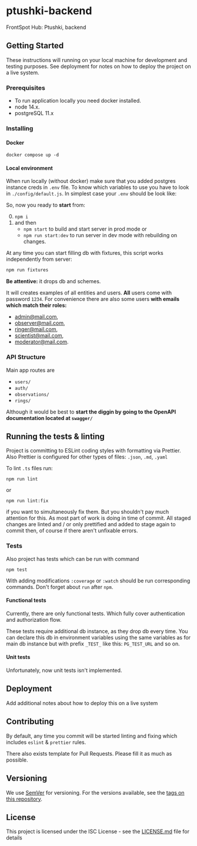 # ptushki-backend

FrontSpot Hub: Ptushki, backend

## Getting Started

These instructions will running on your local machine for development and testing purposes. See deployment for notes on how to deploy the project on a live system.

### Prerequisites

- To run application locally you need docker installed.
- node 14.x.
- postgreSQL 11.x

### Installing

#### Docker

```shell
docker compose up -d
```

#### Local environment

When run locally (without docker) make sure that you added postgres instance creds in `.env` file. To know which variables to use you have to look in `./config/default.js`. In simplest case your `.env` should be look like:

So, now you ready to **start** from:

0. `npm i`
1. and then
   - `npm start` to build and start server in prod mode or
   - `npm run start:dev` to run server in dev mode with rebuilding on changes.

At any time you can start filling db with fixtures, this script works independently from server:

```bash
npm run fixtures
```

**Be attentive:** it drops db and schemes.

It will creates examples of all entities and users. **All** users come with password `1234`. For convenience there are also some users **with emails which match their roles:**

- admin@mail.com,
- observer@mail.com,
- ringer@mail.com,
- scientist@mail.com,
- moderator@mail.com.

### API Structure

Main app routes are

- `users/`
- `auth/`
- `observations/`
- `rings/`

Although it would be best to **start the diggin by going to the OpenAPI documentation located at `swagger/`**

## Running the tests & linting

Project is committing to ESLint coding styles with formatting via Prettier. Also Prettier is configured for other types of files: `.json`, `.md`, `.yaml`

To lint `.ts` files run:

```
npm run lint
```

or

```
npm run lint:fix
```

if you want to simultaneously fix them. But you shouldn't pay much attention for this. As most part of work is doing in time of commit. All staged changes are linted and / or only prettified and added to stage again to commit then, of course if there aren't unfixable errors.

### Tests

Also project has tests which can be run with command

```
npm test
```

With adding modifications `:coverage` or `:watch` should be run corresponding commands. Don't forget about `run` after `npm`.

#### Functional tests

Currently, there are only functional tests. Which fully cover authentication and authorization flow.

These tests require additional db instance, as they drop db every time. You can declare this db in environment variables using the same variables as for main db instance but with prefix `_TEST_` like this: `PG_TEST_URL` and so on.

#### Unit tests

Unfortunately, now unit tests isn't implemented.

## Deployment

Add additional notes about how to deploy this on a live system

## Contributing

By default, any time you commit will be started linting and fixing which includes `eslint` & `prettier` rules.

There also exists template for Pull Requests. Please fill it as much as possible.

## Versioning

We use [SemVer](http://semver.org/) for versioning. For the versions available, see the [tags on this repository](https://github.com/your/project/tags).

## License

This project is licensed under the ISC License - see the [LICENSE.md](LICENSE.md) file for details
